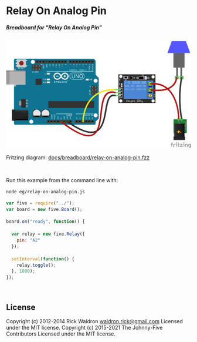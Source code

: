 <!--remove-start-->

# Relay On Analog Pin

<!--remove-end-->






##### Breadboard for "Relay On Analog Pin"



![docs/breadboard/relay-on-analog-pin.png](breadboard/relay-on-analog-pin.png)<br>

Fritzing diagram: [docs/breadboard/relay-on-analog-pin.fzz](breadboard/relay-on-analog-pin.fzz)

&nbsp;




Run this example from the command line with:
```bash
node eg/relay-on-analog-pin.js
```


```javascript
var five = require("../");
var board = new five.Board();

board.on("ready", function() {

  var relay = new five.Relay({
    pin: "A2"
  });

  setInterval(function() {
    relay.toggle();
  }, 1000);
});

```








&nbsp;

<!--remove-start-->

## License
Copyright (c) 2012-2014 Rick Waldron <waldron.rick@gmail.com>
Licensed under the MIT license.
Copyright (c) 2015-2021 The Johnny-Five Contributors
Licensed under the MIT license.

<!--remove-end-->
